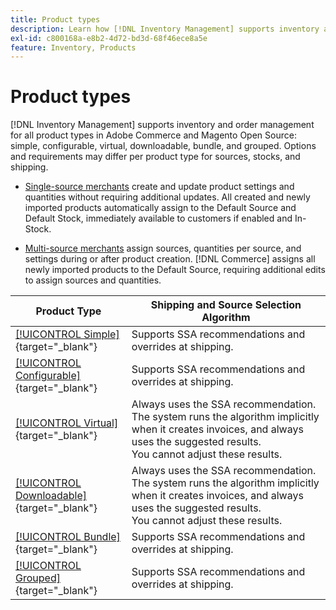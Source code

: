 ```yaml
---
title: Product types
description: Learn how [!DNL Inventory Management] supports inventory and order management for all Adobe Commerce and Magento Open Source product types.
exl-id: c800168a-e8b2-4d72-bd3d-68f46ece8a5e
feature: Inventory, Products
---
```

# Product types

[!DNL Inventory Management] supports inventory and order management for all product types in Adobe Commerce and Magento Open Source: simple, configurable, virtual, downloadable, bundle, and grouped. Options and requirements may differ per product type for sources, stocks, and shipping.

- [Single-source merchants](merchant-sourcing.md#single-source-merchants) create and update product settings and quantities without requiring additional updates. All created and newly imported products automatically assign to the Default Source and Default Stock, immediately available to customers if enabled and In-Stock.

- [Multi-source merchants](merchant-sourcing.md#multi-source-merchants) assign sources, quantities per source, and settings during or after product creation. [!DNL Commerce] assigns all newly imported products to the Default Source, requiring additional edits to assign sources and quantities.

|Product Type|Shipping and Source Selection Algorithm|
|--|--|
|[[!UICONTROL Simple]](../catalog/product-create-simple.md){target="_blank"}|Supports SSA recommendations and overrides at shipping.|
|[[!UICONTROL Configurable]](../catalog/product-create-configurable.md){target="_blank"}|Supports SSA recommendations and overrides at shipping.|
|[[!UICONTROL Virtual]](../catalog/product-create-virtual.md){target="_blank"}|Always uses the SSA recommendation. The system runs the algorithm implicitly when it creates invoices, and always uses the suggested results.<br/>You cannot adjust these results.|
|[[!UICONTROL Downloadable]](../catalog/product-create-downloadable.md){target="_blank"}|Always uses the SSA recommendation. The system runs the algorithm implicitly when it creates invoices, and always uses the suggested results. <br/>You cannot adjust these results.|
|[[!UICONTROL Bundle]](../catalog/product-create-bundle.md){target="_blank"}|Supports SSA recommendations and overrides at shipping.|
|[[!UICONTROL Grouped]](../catalog/product-create-grouped.md){target="_blank"}|Supports SSA recommendations and overrides at shipping.|
